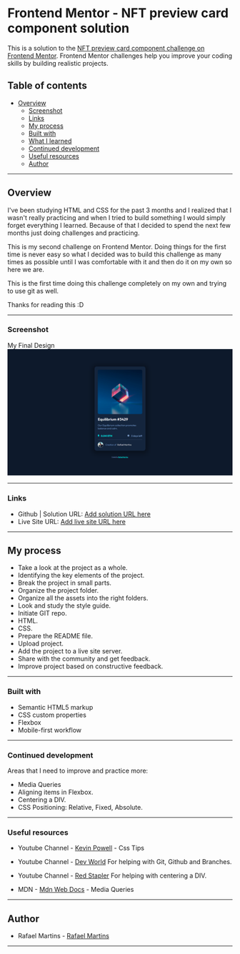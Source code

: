 # Frontend Mentor - NFT preview card component solution

This is a solution to the [NFT preview card component challenge on Frontend Mentor](https://www.frontendmentor.io/challenges/nft-preview-card-component-SbdUL_w0U). Frontend Mentor challenges help you improve your coding skills by building realistic projects. 

## Table of contents
 
- [Overview](#overview)
  - [Screenshot](#screenshot)
  - [Links](#links)
  - [My process](#my-process)
  - [Built with](#built-with)
  - [What I learned](#what-i-learned)
  - [Continued development](#continued-development)
  - [Useful resources](#useful-resources)
  - [Author](#author)
 
---
 
## Overview
 
I've been studying HTML and CSS for the past 3 months and I realized that I wasn't really practicing and when I tried to build something I would simply forget everything I learned. Because of that I decided to spend the next few months just doing challenges and practicing.
 
This is my second challenge on Frontend Mentor. Doing things for the first time is never easy so what I decided was to build this challenge as many times as possible until I was comfortable with it and then do it on my own so here we are.
 
This is the first time doing this challenge completely on my own and trying to use git as well.
 
Thanks for reading this :D
 
---
 

### Screenshot
 
My Final Design![My Final Design](./design/Rafael%20-%20Final%20Design.png)
 
---
 
### Links
 
- Github | Solution URL: [Add solution URL here](https://github.com/Rafaelbpm/frontendmentor-nft-preview-card)
- Live Site URL: [Add live site URL here](https://rafa-nft-card.netlify.app/)
 
---
 
## My process
 
- Take a look at the project as a whole.
- Identifying the key elements of the project.
- Break the project in small parts.
- Organize the project folder.
- Organize all the assets into the right folders.
- Look and study the style guide.
- Initiate GIT repo.
- HTML.
- CSS.
- Prepare the README file.
- Upload project.
- Add the project to a live site server.
- Share with the community and get feedback.
- Improve project based on constructive feedback.
 
---
 
### Built with
 
- Semantic HTML5 markup
- CSS custom properties
- Flexbox
- Mobile-first workflow
 
---
 
### Continued development
 
Areas that I need to improve and practice more:
 
- Media Queries
- Aligning items in Flexbox.
- Centering a DIV.
- CSS Positioning: Relative, Fixed, Absolute.
 
---
 
### Useful resources
 
- Youtube Channel - [Kevin Powell](https://www.youtube.com/channel/UCJZv4d5rbIKd4QHMPkcABCw) - Css Tips
 
- Youtube Channel - [Dev World](https://www.youtube.com/channel/UCrm-HTaESqxJXyxMcZFOHng) For helping with Git, Github and Branches.
 
- Youtube Channel - [Red Stapler](https://www.youtube.com/c/RedStapler_channel) For helping with centering a DIV.
 
- MDN - [Mdn Web Docs](https://developer.mozilla.org/pt-BR/docs/Web/CSS/Media_Queries/Using_media_queries) - Media Queries
 
---
 
## Author
 
- Rafael Martins - [Rafael Martins](https://linktr.ee/kodamob)

---
